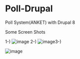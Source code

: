 # Poll-Drupal
Poll System(ANKET) with Drupal 8

Some Screen Shots

1-)
![image](https://user-images.githubusercontent.com/24936165/78813099-30af2100-79d5-11ea-8a6f-f4221a41728a.png)
2-)
![image](https://user-images.githubusercontent.com/24936165/78818618-9f907800-79dd-11ea-948c-75019124d5b0.png)3-)

![image](https://user-images.githubusercontent.com/24936165/78818844-f5652000-79dd-11ea-8ebd-c246eae4f715.png)
